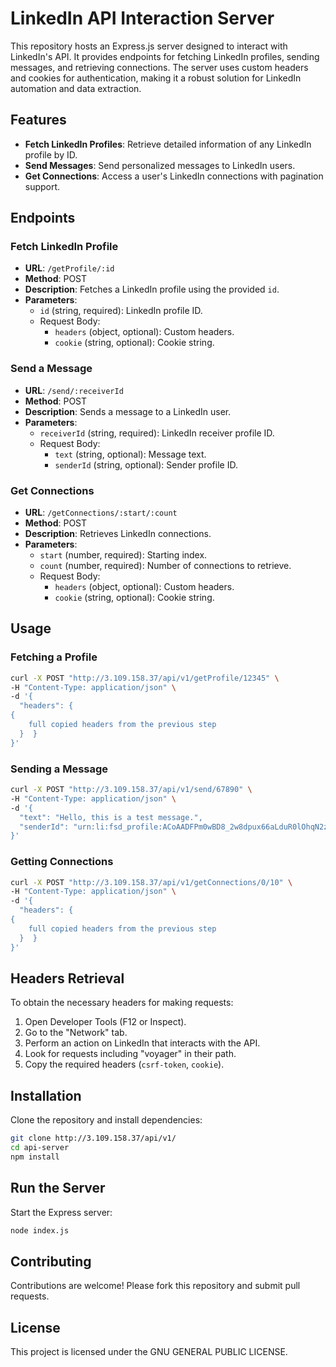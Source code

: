
# LinkedIn API Interaction Server

This repository hosts an Express.js server designed to interact with LinkedIn's API. It provides endpoints for fetching LinkedIn profiles, sending messages, and retrieving connections. The server uses custom headers and cookies for authentication, making it a robust solution for LinkedIn automation and data extraction.

## Features

- **Fetch LinkedIn Profiles**: Retrieve detailed information of any LinkedIn profile by ID.
- **Send Messages**: Send personalized messages to LinkedIn users.
- **Get Connections**: Access a user's LinkedIn connections with pagination support.

## Endpoints

### Fetch LinkedIn Profile
- **URL**: `/getProfile/:id`
- **Method**: POST
- **Description**: Fetches a LinkedIn profile using the provided `id`.
- **Parameters**:
  - `id` (string, required): LinkedIn profile ID.
  - Request Body:
    - `headers` (object, optional): Custom headers.
    - `cookie` (string, optional): Cookie string.

### Send a Message
- **URL**: `/send/:receiverId`
- **Method**: POST
- **Description**: Sends a message to a LinkedIn user.
- **Parameters**:
  - `receiverId` (string, required): LinkedIn receiver profile ID.
  - Request Body:
    - `text` (string, optional): Message text.
    - `senderId` (string, optional): Sender profile ID.

### Get Connections
- **URL**: `/getConnections/:start/:count`
- **Method**: POST
- **Description**: Retrieves LinkedIn connections.
- **Parameters**:
  - `start` (number, required): Starting index.
  - `count` (number, required): Number of connections to retrieve.
  - Request Body:
    - `headers` (object, optional): Custom headers.
    - `cookie` (string, optional): Cookie string.

## Usage

### Fetching a Profile
```bash
curl -X POST "http://3.109.158.37/api/v1/getProfile/12345" \
-H "Content-Type: application/json" \
-d '{
  "headers": {
{
    full copied headers from the previous step
  }  }
}'
```

### Sending a Message
```bash
curl -X POST "http://3.109.158.37/api/v1/send/67890" \
-H "Content-Type: application/json" \
-d '{
  "text": "Hello, this is a test message.",
  "senderId": "urn:li:fsd_profile:ACoAADFPm0wBD8_2w8dpux66aLduR0lOhqN2zKk"
}'
```

### Getting Connections
```bash
curl -X POST "http://3.109.158.37/api/v1/getConnections/0/10" \
-H "Content-Type: application/json" \
-d '{
  "headers": {
{
    full copied headers from the previous step
  }  }
}'
```

## Headers Retrieval
To obtain the necessary headers for making requests:
1. Open Developer Tools (F12 or Inspect).
2. Go to the "Network" tab.
3. Perform an action on LinkedIn that interacts with the API.
4. Look for requests including "voyager" in their path.
5. Copy the required headers (`csrf-token`, `cookie`).

## Installation
Clone the repository and install dependencies:
```bash
git clone http://3.109.158.37/api/v1/
cd api-server
npm install
```

## Run the Server
Start the Express server:
```bash
node index.js
```

## Contributing
Contributions are welcome! Please fork this repository and submit pull requests.

## License
This project is licensed under the GNU GENERAL PUBLIC LICENSE.


